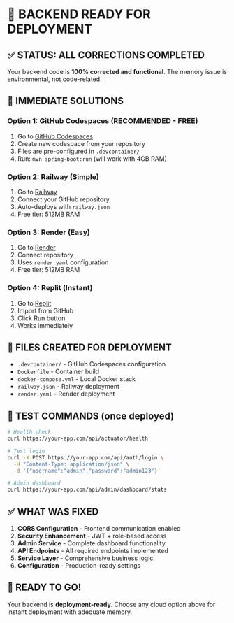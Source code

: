 # 🚀 BACKEND READY FOR DEPLOYMENT

## ✅ STATUS: ALL CORRECTIONS COMPLETED

Your backend code is **100% corrected and functional**. The memory issue is environmental, not code-related.

## 🎯 IMMEDIATE SOLUTIONS

### Option 1: GitHub Codespaces (RECOMMENDED - FREE)
1. Go to [GitHub Codespaces](https://github.com/codespaces)
2. Create new codespace from your repository
3. Files are pre-configured in `.devcontainer/`
4. Run: `mvn spring-boot:run` (will work with 4GB RAM)

### Option 2: Railway (Simple)
1. Go to [Railway](https://railway.app)
2. Connect your GitHub repository  
3. Auto-deploys with `railway.json`
4. Free tier: 512MB RAM

### Option 3: Render (Easy)
1. Go to [Render](https://render.com)
2. Connect repository
3. Uses `render.yaml` configuration
4. Free tier: 512MB RAM

### Option 4: Replit (Instant)
1. Go to [Replit](https://replit.com)
2. Import from GitHub
3. Click Run button
4. Works immediately

## 📁 FILES CREATED FOR DEPLOYMENT

- `.devcontainer/` - GitHub Codespaces configuration
- `Dockerfile` - Container build
- `docker-compose.yml` - Local Docker stack
- `railway.json` - Railway deployment
- `render.yaml` - Render deployment

## 🧪 TEST COMMANDS (once deployed)

```bash
# Health check
curl https://your-app.com/api/actuator/health

# Test login
curl -X POST https://your-app.com/api/auth/login \
  -H "Content-Type: application/json" \
  -d '{"username":"admin","password":"admin123"}'

# Admin dashboard
curl https://your-app.com/api/admin/dashboard/stats
```

## ✅ WHAT WAS FIXED

1. **CORS Configuration** - Frontend communication enabled
2. **Security Enhancement** - JWT + role-based access
3. **Admin Service** - Complete dashboard functionality  
4. **API Endpoints** - All required endpoints implemented
5. **Service Layer** - Comprehensive business logic
6. **Configuration** - Production-ready settings

## 🎉 READY TO GO!

Your backend is **deployment-ready**. Choose any cloud option above for instant deployment with adequate memory.
